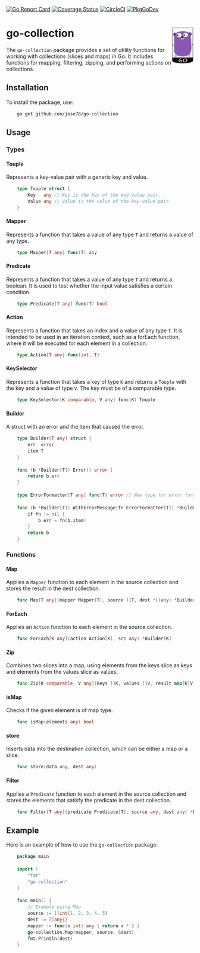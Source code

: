 [![Go Report Card](https://goreportcard.com/badge/github.com/jose78/go-collection)](https://goreportcard.com/report/github.com/jose78/go-collection)
[![Coverage Status](https://coveralls.io/repos/github/jose78/go-collection/badge.svg?branch=master)](https://coveralls.io/github/jose78/go-collection?branch=master)
[![CircleCI](https://circleci.com/gh/jose78/go-collection.svg?style=shield)](https://circleci.com/gh/jose78/go-collection)
[![PkgGoDev](https://pkg.go.dev/badge/github.com/jose78/go-collection)](https://pkg.go.dev/github.com/jose78/go-collection)

# go-collection <img align="right" width="60" height="100" src="resources/gopher.jpg">




The `go-collection` package provides a set of utility functions for working with collections (slices and maps) in Go. It includes functions for mapping, filtering, zipping, and performing actions on collections.

Installation
------------

To install the package, use:

```bash
    go get github.com/jose78/go-collection
```

Usage
-----

### Types

#### Touple

Represents a key-value pair with a generic key and value.

```go
    type Touple struct {
        Key   any // Key is the key of the key-value pair.
        Value any // Value is the value of the key-value pair.
    }
```

#### Mapper

Represents a function that takes a value of any type `T` and returns a value of any type.

```go
    type Mapper[T any] func(T) any
```

#### Predicate

Represents a function that takes a value of any type `T` and returns a boolean. It is used to test whether the input value satisfies a certain condition.

```go
    type Predicate[T any] func(T) bool
```

#### Action

Represents a function that takes an index and a value of any type `T`. It is intended to be used in an iteration context, such as a forEach function, where it will be executed for each element in a collection.

```go
    type Action[T any] func(int, T)
```

#### KeySelector

Represents a function that takes a key of type `K` and returns a `Touple` with the key and a value of type `V`. The key must be of a comparable type.

```go
    type KeySelector[K comparable, V any] func(K) Touple
```

#### Builder

A struct with an error and the item that caused the error.
```go
    type Builder[T any] struct {
        err  error
        item T
    }
    
    func (b *Builder[T]) Error() error {
        return b.err
    }
    
    type ErrorFormatter[T any] func(T) error // New type for error formatting
    
    func (b *Builder[T]) WithErrorMessage(fn ErrorFormatter[T]) *Builder[T] {
        if fn != nil {
            b.err = fn(b.item)
        }
        return b
    }
```
### Functions

#### Map

Applies a `Mapper` function to each element in the source collection and stores the result in the dest collection.

```go
    func Map[T any](mapper Mapper[T], source []T, dest *[]any) *Builder[T]
```

#### ForEach

Applies an `Action` function to each element in the source collection.

```go
    func ForEach[K any](action Action[K], src any) *Builder[K]
```

#### Zip

Combines two slices into a map, using elements from the keys slice as keys and elements from the values slice as values.

```go
    func Zip[K comparable, V any](keys []K, values []V, result map[K]V) *Builder[K]
```

#### isMap

Checks if the given element is of map type.

```go
    func isMap(elements any) bool
```

#### store

Inserts data into the destination collection, which can be either a map or a slice.
```go
    func store(data any, dest any)
```

#### Filter

Applies a `Predicate` function to each element in the source collection and stores the elements that satisfy the predicate in the dest collection.

```go
    func Filter[T any](predicate Predicate[T], source any, dest any) *Builder[T]
```

Example
-------

Here is an example of how to use the `go-collection` package:

```go
    package main
    
    import (
        "fmt"
        "go-collection"
    )
    
    func main() {
        // Example using Map
        source := []int{1, 2, 3, 4, 5}
        dest := []any{}
        mapper := func(x int) any { return x * 2 }
        go-collection.Map(mapper, source, &dest)
        fmt.Println(dest)
    }
```
